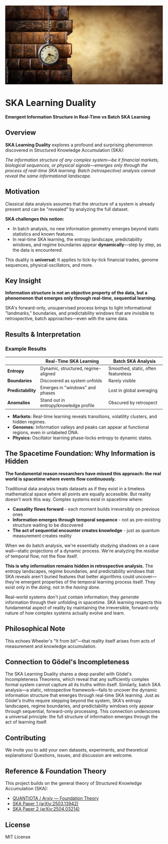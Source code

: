 
![SKA Learning Duality](duality.jpg "A pocket watch over ancient books, symbolizing the temporal flow of real-time SKA learning versus the static residue of batch analysis")


# SKA Learning Duality
**Emergent Information Structure in Real-Time vs Batch SKA Learning**

## Overview
**SKA Learning Duality** explores a profound and surprising phenomenon discovered in Structured Knowledge Accumulation (SKA):

*The information structure of any complex system—be it financial markets, biological sequences, or physical signals—emerges only through the process of real-time SKA learning. Batch (retrospective) analysis cannot reveal the same informational landscape.*

## Motivation
Classical data analysis assumes that the structure of a system is already present and can be "revealed" by analyzing the full dataset.

**SKA challenges this notion:**
* In batch analysis, no new information geometry emerges beyond static statistics and known features.
* In real-time SKA learning, the entropy landscape, predictability windows, and regime boundaries appear **dynamically**—step by step, as the data is encountered.

This duality is **universal:**
It applies to tick-by-tick financial trades, genome sequences, physical oscillators, and more.

## Key Insight
**Information structure is not an objective property of the data, but a phenomenon that emerges only through real-time, sequential learning.**

SKA's forward-only, unsupervised process brings to light informational "landmarks," boundaries, and predictability windows that are invisible to retrospective, batch approaches—even with the same data.

## Results & Interpretation
### Example Results
|                    | **Real-Time SKA Learning**             | **Batch SKA Analysis**              |
| ------------------ | -------------------------------------- | ----------------------------------- |
| **Entropy**        | Dynamic, structured, regime-aligned    | Smoothed, static, often featureless |
| **Boundaries**     | Discovered as system unfolds           | Rarely visible                      |
| **Predictability** | Emerges in "windows" and phases        | Lost in global averaging            |
| **Anomalies**      | Stand out in entropy/knowledge profile | Obscured by retrospect              |

* **Markets:** Real-time learning reveals transitions, volatility clusters, and hidden regimes.
* **Genomes:** Information valleys and peaks can appear at functional regions, even in unlabeled DNA.
* **Physics:** Oscillator learning phase-locks entropy to dynamic states.

## The Spacetime Foundation: Why Information is Hidden
**The fundamental reason researchers have missed this approach: the real world is spacetime where events flow continuously.**

Traditional data analysis treats datasets as if they exist in a timeless mathematical space where all points are equally accessible. But reality doesn't work this way. Complex systems exist in spacetime where:

* **Causality flows forward** - each moment builds irreversibly on previous ones
* **Information emerges through temporal sequence** - not as pre-existing structure waiting to be discovered
* **The act of sequential encounter creates knowledge** - just as quantum measurement creates reality

When we do batch analysis, we're essentially studying shadows on a cave wall—static projections of a dynamic process. We're analyzing the *residue* of temporal flow, not the flow itself.

**This is why information remains hidden in retrospective analysis.** The entropy landscapes, regime boundaries, and predictability windows that SKA reveals aren't buried features that better algorithms could uncover—they're emergent properties of the temporal learning process itself. They exist only in the *doing*, not in the *having done*.

Real-world systems don't just contain information; they *generate* information through their unfolding in spacetime. SKA learning respects this fundamental aspect of reality by maintaining the irreversible, forward-only nature of how complex systems actually evolve and learn.

## Philosophical Note
This echoes Wheeler's "It from bit"—that reality itself arises from acts of measurement and knowledge accumulation.

## Connection to Gödel's Incompleteness
The SKA Learning Duality shares a deep parallel with Gödel's Incompleteness Theorems, which reveal that any sufficiently complex formal system cannot capture all its truths within itself. Similarly, batch SKA analysis—a static, retrospective framework—fails to uncover the dynamic information structure that emerges through real-time SKA learning. Just as Gödel's truths require stepping beyond the system, SKA's entropy landscapes, regime boundaries, and predictability windows only appear through sequential, forward-only processing. This connection underscores a universal principle: the full structure of information emerges through the act of learning itself.

## Contributing
We invite you to add your own datasets, experiments, and theoretical explanations!
Questions, issues, and discussion are welcome.

## Reference & Foundation Theory
This project builds on the general theory of Structured Knowledge Accumulation (SKA):
* [QUANTIOTA / Arxiv — Foundation Theory](https://github.com/quantiota/Arxiv)
* [SKA Paper 1 (arXiv:2503.13942)](https://arxiv.org/abs/2503.13942)
* [SKA Paper 2 (arXiv:2504.03214)](https://arxiv.org/abs/2504.03214)

## License
MIT License
